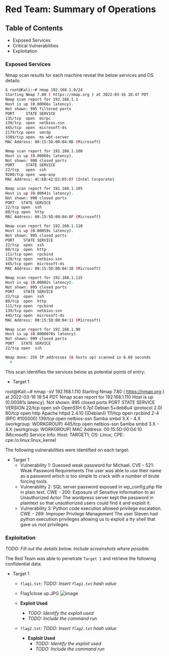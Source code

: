 # Red Team: Summary of Operations

## Table of Contents
- Exposed Services
- Critical Vulnerabilities
- Exploitation

### Exposed Services

Nmap scan results for each machine reveal the below services and OS details:

```bash
$ root@Kali:~# nmap 192.168.1.0/24
Starting Nmap 7.80 ( https://nmap.org ) at 2022-03-16 18:47 PDT
Nmap scan report for 192.168.1.1
Host is up (0.00066s latency).
Not shown: 995 filtered ports
PORT     STATE SERVICE
135/tcp  open  msrpc
139/tcp  open  netbios-ssn
445/tcp  open  microsoft-ds
2179/tcp open  vmrdp
3389/tcp open  ms-wbt-server
MAC Address: 00:15:5D:00:04:0D (Microsoft)

Nmap scan report for 192.168.1.100
Host is up (0.00066s latency).
Not shown: 998 closed ports
PORT     STATE SERVICE
22/tcp   open  ssh
9200/tcp open  wap-wsp
MAC Address: 4C:EB:42:D2:D5:D7 (Intel Corporate)

Nmap scan report for 192.168.1.105
Host is up (0.00041s latency).
Not shown: 998 closed ports
PORT   STATE SERVICE
22/tcp open  ssh
80/tcp open  http
MAC Address: 00:15:5D:00:04:0F (Microsoft)

Nmap scan report for 192.168.1.110
Host is up (0.00059s latency).
Not shown: 995 closed ports
PORT    STATE SERVICE
22/tcp  open  ssh
80/tcp  open  http
111/tcp open  rpcbind
139/tcp open  netbios-ssn
445/tcp open  microsoft-ds
MAC Address: 00:15:5D:00:04:10 (Microsoft)

Nmap scan report for 192.168.1.115
Host is up (0.00082s latency).
Not shown: 995 closed ports
PORT    STATE SERVICE
22/tcp  open  ssh
80/tcp  open  http
111/tcp open  rpcbind
139/tcp open  netbios-ssn
445/tcp open  microsoft-ds
MAC Address: 00:15:5D:00:04:11 (Microsoft)

Nmap scan report for 192.168.1.90
Host is up (0.0000070s latency).
Not shown: 999 closed ports
PORT   STATE SERVICE
22/tcp open  ssh

Nmap done: 256 IP addresses (6 hosts up) scanned in 6.69 seconds
  # 
```

This scan identifies the services below as potential points of entry:
- Target 1

root@Kali:~# nmap -sV 192.168.1.110
Starting Nmap 7.80 ( https://nmap.org ) at 2022-03-16 18:54 PDT
Nmap scan report for 192.168.1.110
Host is up (0.00081s latency).
Not shown: 995 closed ports
PORT    STATE SERVICE     VERSION
22/tcp  open  ssh         OpenSSH 6.7p1 Debian 5+deb8u4 (protocol 2.0)
80/tcp  open  http        Apache httpd 2.4.10 ((Debian))
111/tcp open  rpcbind     2-4 (RPC #100000)
139/tcp open  netbios-ssn Samba smbd 3.X - 4.X (workgroup: WORKGROUP)
445/tcp open  netbios-ssn Samba smbd 3.X - 4.X (workgroup: WORKGROUP)
MAC Address: 00:15:5D:00:04:10 (Microsoft)
Service Info: Host: TARGET1; OS: Linux; CPE: cpe:/o:linux:linux_kernel



The following vulnerabilities were identified on each target:
- Target 1
  - Vulnerability 1: Guessed weak password for Michael.
      CVE - 521: Weak Password Requirements
                  The user was able to use their name as a password which is too simple to crack with a number of brute forcing tools. 
  - Vulnerability 2: SQL server password exposed in wp_config.php file in plain text.
      CWE - 200: Exposure of Sensitive Information to an Unauthorized Actor
                  The wordpress server kept the password in plaintext so that unauthorized users could find it and exploit it.
  - Vulnerability 3: Python code execution allowed privilege escalation.
      CWE - 269: Improper Privilege Management
                  The user Steven had python executiion privileges allowing us to exploit a tty shell that gave us root privileges.


### Exploitation
_TODO: Fill out the details below. Include screenshots where possible._

The Red Team was able to penetrate `Target 1` and retrieve the following confidential data:
- Target 1
  - `flag1.txt`: _TODO: Insert `flag1.txt` hash value_
  -  Flag1close up.JPG
  ![image](https://user-images.githubusercontent.com/90221329/159130738-ecb1f48e-3915-4ef2-8020-bffe4ec454ff.png)

  
   - **Exploit Used**
      - _TODO: Identify the exploit used_
      - _TODO: Include the command run_
  - `flag2.txt`: _TODO: Insert `flag2.txt` hash value_
    - **Exploit Used**
      - _TODO: Identify the exploit used_
      - _TODO: Include the command run_
